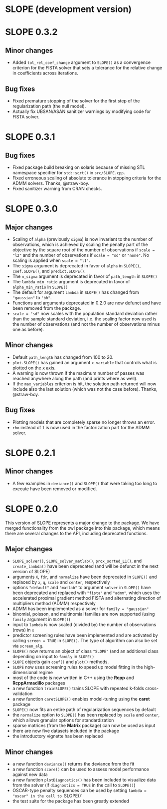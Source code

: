 # SLOPE (development version)

# SLOPE 0.3.2

## Minor changes

* Added `tol_rel_coef_change` argument to `SLOPE()` as a convergence
  criterion for the FISTA solver that sets a tolerance for the relative
  change in coefficients across iterations.

## Bug fixes

* Fixed premature stopping of the solver for the first step of the
  regularization path (the null model).
* Actually fix UBSAN/ASAN sanitizer warnings by modifying code for
  FISTA solver.

# SLOPE 0.3.1

## Bug fixes

* Fixed package build breaking on solaris because of missing STL namespace
  specifier for `std::sqrt()` in `src/SLOPE.cpp`.
* Fixed erroneous scaling of absolute tolerance in stopping criteria for
  the ADMM solvers. Thanks, @straw-boy.
* Fixed sanitizer warning from CRAN checks.

# SLOPE 0.3.0

## Major changes

* Scaling of `alpha` (previously `sigma`) is now invariant to the 
  number of observations, which is achieved by scaling
  the penalty part of the objective by the square root of the number of
  observations if `scale = "l2"` and the number of observations if 
  `scale = "sd"` or `"none"`. No scaling is applied when `scale = "l1"`.
* The `sigma` argument is deprecated in favor of `alpha` in `SLOPE()`, 
  `coef.SLOPE()`, and `predict.SLOPE()`.
* The `n_sigma` argument is deprecated in favor of `path_length` in `SLOPE()`
* The `lambda_min_ratio` argument is deprecated in favor of `alpha_min_ratio` in
  `SLOPE()`
* The default for argument `lambda` in `SLOPE()` has changed from `"gaussian"` 
  to `"bh"`.
* Functions and arguments deprecated in 0.2.0 are now defunct and have
  been removed from the package.
* `scale = "sd"` now scales with the population standard deviation rather
  than the sample standard deviation, i.e. the scaling factor now used
  is the number of observations (and not the number of observations minus one
  as before).

## Minor changes

* Default `path_length` has changed from 100 to 20.
* `plot.SLOPE()` has gained an argument `x_variable` that controls what is
  plotted on the x axis.
* A warning is now thrown if the maximum number of passes was reached
  anywhere along the path (and prints where as well).
* If the `max_variables` criterion is hit, the solution path returned
  will now include also the last solution (which was not the case
  before). Thanks, @straw-boy.
  
## Bug fixes

* Plotting models that are completely sparse no longer throws an error.
* `rho` instead of `1` is now used in the factorization part for
  the ADMM solver.

# SLOPE 0.2.1

## Minor changes

* A few examples in `deviance()` and `SLOPE()` that were taking
  too long to execute have been removed or modified.

# SLOPE 0.2.0

This version of SLOPE represents a major change to the package. We have
merged functionality from the owl package into this package, which
means there are several changes to the API, including deprecated functions.

## Major changes

* `SLOPE_solver()`, `SLOPE_solver_matlab()`, `prox_sorted_L1()`,
  and `create_lambda()`
  have been deprecated (and will be defunct in the
  next version of SLOPE)
* arguments `X`, `fdr`, and `normalize` have been deprecated
  in `SLOPE()` and replaced by `x`, `q`, `scale` and `center`, respectively
* options `"default"` and `"matlab"` to argument
  `solver` in `SLOPE()` have been deprecated and replaced with `"fista"`
  and `"admm"`, which uses the accelerated proximal gradient method
  FISTA and alternating direction of multipliers method (ADMM)
  respectively
* ADMM has been implemented as a solver for `family = "gaussian"`
* binomial, poisson, and multinomial families are now supported (using
  `family` argument in `SLOPE()`)
* input to `lambda` is now scaled (divided by) the number of observations (rows)
  in `x`
* predictor screening rules have been implemented and are activated by
  calling `screen = TRUE` in `SLOPE()`. The type of algorithm can also
  be set via `screen_alg`.
* `SLOPE()` now returns an object of class `"SLOPE"` (and an additional
  class depending on input to `family` in `SLOPE()`
* `SLOPE` objects gain `coef()` and `plot()` methods.
* `SLOPE` now uses screening rules to speed up model fitting in the
  high-dimensional regime
* most of the code is now written in C++ using the **Rcpp** and **RcppArmadillo**
  packages
* a new function `trainSLOPE()` trains SLOPE with repeated k-folds 
  cross-validation
* a new function `caretSLOPE()` enables model-tuning using the
  **caret** package
* `SLOPE()` now fits an entire path of regularization sequences by default
* the `normalize` option to `SLOPE()` has been replaced by `scale` and
  `center`, which allows granular options for standardization
* sparse matrices (from the **Matrix** package) can now be used as
  input
* there are now five datasets included in the package
* the introductory vignette has been replaced

## Minor changes

* a new function `deviance()` returns the deviance from the fit
* a new function `score()` can be used to assess model performance against
  new data
* a new function `plotDiagnostics()` has been included to visualize
  data from the solver (if `diagnostics = TRUE` in the call to `SLOPE()`)
* OSCAR-type penalty sequences can be used by setting `lambda = "oscar"
  in the call to `SLOPE()`
* the test suite for the package has been greatly extended


